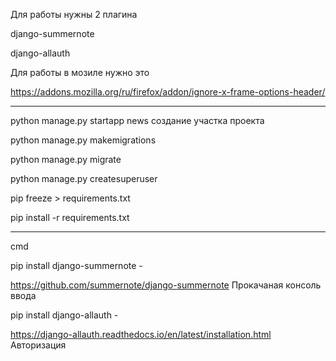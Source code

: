 Для работы нужны 2 плагина 

django-summernote

django-allauth

Для работы в мозиле нужно это

https://addons.mozilla.org/ru/firefox/addon/ignore-x-frame-options-header/ 
_________________________________________________________________________________________________________________

python manage.py startapp news создание участка проекта

python manage.py makemigrations

python manage.py migrate

python manage.py createsuperuser

pip freeze > requirements.txt

pip install -r requirements.txt
_________________________________________________________________________________________________________________

cmd

pip install django-summernote -

https://github.com/summernote/django-summernote Прокачаная консоль ввода

pip install django-allauth -

https://django-allauth.readthedocs.io/en/latest/installation.html Авторизация
